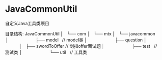 # JavaCommonUtil
自定义Java工具类项目

目录结构:
JavaCommonUtil
│           └── com
│               └── mtx
│                   └── javacommon
│                       ├── model   // model类
│                       ├── question
│                       │   ├── swordToOffer  // 剑指offer面试题
│                       ├── test    // 测试类
│                       └── util    // 工具类

